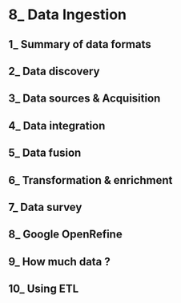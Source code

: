 # 8_ Data Ingestion

## 1_ Summary of data formats
 
## 2_ Data discovery
 
## 3_ Data sources & Acquisition 

## 4_ Data integration

## 5_ Data fusion

## 6_ Transformation & enrichment

## 7_ Data survey

## 8_ Google OpenRefine

## 9_ How much data ?

## 10_ Using ETL
